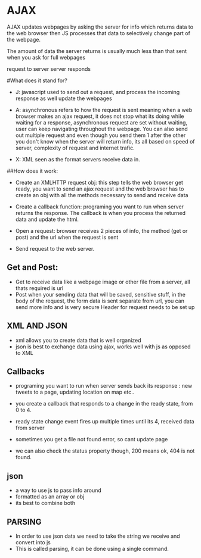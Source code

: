 # AJAX

AJAX updates webpages by asking the server for info which returns data to the
web browser then JS processes that data to selectively change part of the webpage.

The amount of data the server returns is usually much less than that sent when you
ask for full webpages

request to server
server responds

#What does it stand for?

- J: javascript used to send out a request, and process the incoming response as well
update the webpages

- A: asynchronous refers to how the request is sent
meaning when a web browser makes an ajax request, it does not stop
what its doing while waiting for a response, asynchronous request are set without
waiting, user can keep navigating throughout the webpage. You can also send out
multiple request and even though you send them 1 after the other you don't know
when the server will return info, its all based on speed of server, complexity of request and internet trafic.

- X: XML seen as the format servers receive data in.

##How does it work:

- Create an XMLHTTP request obj: this step tells the web browser get ready, you want
to send an ajax request and the web browser has to create an obj with all the methods necessary to send and receive data

- Create a callback function: programing you want to run when server returns the response. The callback is when you process the returned data and update the html.

- Open a request: browser receives 2 pieces of info, the method (get or post) and the url when the request is sent

- Send request to the web server.

## Get and Post:

- Get to receive data like a webpage image or other file from a server, all thats required is url
- Post when your sending data that will be saved, sensitive stuff, in the body of the request, the form data is sent separate from url, you can send more info and is very secure
Header for request needs to be set up

## XML AND JSON

- xml allows you to create data that is well organized
- json is best to exchange data using ajax, works well with js as opposed to XML

## Callbacks
- programing you want to run when server sends back its response : new tweets to a page, updating location on map etc..

- you create a callback that responds to a change in the ready state, from 0 to 4.
- ready state change event fires up multiple times until its 4, received data from server
- sometimes you get a file not found error, so cant update page
- we can also check the status property though, 200 means ok, 404 is not found.

## json
- a way to use js to pass info around
- formatted as an array or obj
- its best to combine both

## PARSING
- In order to use json data we need to take the string we receive and convert into js
- This is called parsing, it can be done using a single command.

